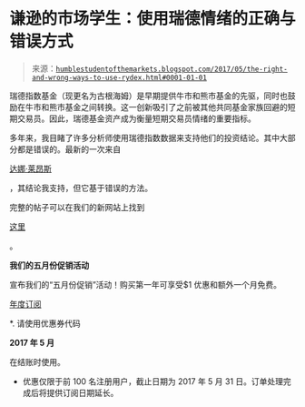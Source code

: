 <!--yml

分类：未分类

日期：2024-05-18 02:53:46

-->

# 谦逊的市场学生：使用瑞德情绪的正确与错误方式

> 来源：[`humblestudentofthemarkets.blogspot.com/2017/05/the-right-and-wrong-ways-to-use-rydex.html#0001-01-01`](https://humblestudentofthemarkets.blogspot.com/2017/05/the-right-and-wrong-ways-to-use-rydex.html#0001-01-01)

瑞德指数基金（现更名为古根海姆）是早期提供牛市和熊市基金的先驱，同时也鼓励在牛市和熊市基金之间转换。这一创新吸引了之前被其他共同基金家族回避的短期交易员。因此，瑞德基金资产成为衡量短期交易员情绪的重要指标。

多年来，我目睹了许多分析师使用瑞德指数数据来支持他们的投资结论。其中大部分都是错误的。最新的一次来自

[达娜·莱昂斯](http://jlfmi.tumblr.com/post/160260333240/rydex-mutual-fund-traders-all-bulled-up)

，其结论我支持，但它基于错误的方法。

完整的帖子可以在我们的新网站上找到

[这里](https://humblestudentofthemarkets.com/2017/05/08/the-right-and-wrong-ways-to-use-rydex-sentiment/)

。

**我们的五月份促销活动**

宣布我们的“五月份促销”活动！购买第一年可享受$1 优惠和额外一个月免费。

[年度订阅](https://humblestudentofthemarkets.com/product/annual-subscription/)

*. 请使用优惠券代码

**2017 年 5 月**

在结账时使用。

* 优惠仅限于前 100 名注册用户，截止日期为 2017 年 5 月 31 日。订单处理完成后将提供订阅日期延长。
